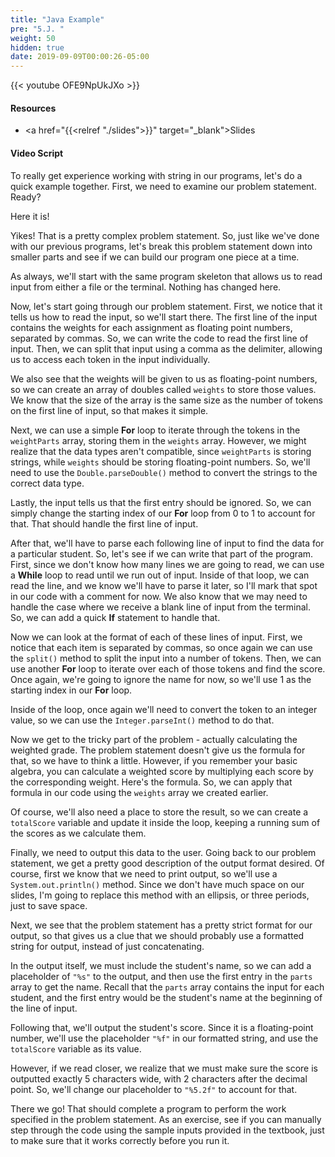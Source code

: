 ```yaml
---
title: "Java Example"
pre: "5.J. "
weight: 50
hidden: true
date: 2019-09-09T00:00:26-05:00
---
```


{{< youtube OFE9NpUkJXo >}}

#### Resources

* <a href="{{<relref "./slides">}}" target="_blank">Slides</a>

#### Video Script

To really get experience working with string in our programs, let's do a quick example together. First, we need to examine our problem statement. Ready?

Here it is!

Yikes! That is a pretty complex problem statement. So, just like we've done with our previous programs, let's break this problem statement down into smaller parts and see if we can build our program one piece at a time.

As always, we'll start with the same program skeleton that allows us to read input from either a file or the terminal. Nothing has changed here.

Now, let's start going through our problem statement. First, we notice that it tells us how to read the input, so we'll start there. The first line of the input contains the weights for each assignment as floating point numbers, separated by commas. So, we can write the code to read the first line of input. Then, we can split that input using a comma as the delimiter, allowing us to access each token in the input individually.

We also see that the weights will be given to us as floating-point numbers, so we can create an array of doubles called `weights` to store those values. We know that the size of the array is the same size as the number of tokens on the first line of input, so that makes it simple.

Next, we can use a simple **For** loop to iterate through the tokens in the `weightParts` array, storing them in the `weights` array. However, we might realize that the data types aren't compatible, since `weightParts` is storing strings, while `weights` should be storing floating-point numbers. So, we'll need to use the `Double.parseDouble()` method to convert the strings to the correct data type.

Lastly, the input tells us that the first entry should be ignored. So, we can simply change the starting index of our **For** loop from 0 to 1 to account for that. That should handle the first line of input.

After that, we'll have to parse each following line of input to find the data for a particular student. So, let's see if we can write that part of the program. First, since we don't know how many lines we are going to read, we can use a **While** loop to read until we run out of input. Inside of that loop, we can read the line, and we know we'll have to parse it later, so I'll mark that spot in our code with a comment for now. We also know that we may need to handle the case where we receive a blank line of input from the terminal. So, we can add a quick **If** statement to handle that.

Now we can look at the format of each of these lines of input. First, we notice that each item is separated by commas, so once again we can use the `split()` method to split the input into a number of tokens. Then, we can use another **For** loop to iterate over each of those tokens and find the score. Once again, we're going to ignore the name for now, so we'll use 1 as the starting index in our **For** loop.

Inside of the loop, once again we'll need to convert the token to an integer value, so we can use the `Integer.parseInt()` method to do that.

Now we get to the tricky part of the problem - actually calculating the weighted grade. The problem statement doesn't give us the formula for that, so we have to think a little. However, if you remember your basic algebra, you can calculate a weighted score by multiplying each score by the corresponding weight. Here's the formula. So, we can apply that formula in our code using the `weights` array we created earlier.

Of course, we'll also need a place to store the result, so we can create a `totalScore` variable and update it inside the loop, keeping a running sum of the scores as we calculate them.

Finally, we need to output this data to the user. Going back to our problem statement, we get a pretty good description of the output format desired. Of course, first we know that we need to print output, so we'll use a `System.out.println()` method. Since we don't have much space on our slides, I'm going to replace this method with an ellipsis, or three periods, just to save space.

Next, we see that the problem statement has a pretty strict format for our output, so that gives us a clue that we should probably use a formatted string for output, instead of just concatenating.

In the output itself, we must include the student's name, so we can add a placeholder of `"%s"` to the output, and then use the first entry in the `parts` array to get the name. Recall that the `parts` array contains the input for each student, and the first entry would be the student's name at the beginning of the line of input.

Following that, we'll output the student's score. Since it is a floating-point number, we'll use the placeholder `"%f"` in our formatted string, and use the `totalScore` variable as its value.

However, if we read closer, we realize that we must make sure the score is outputted exactly 5 characters wide, with 2 characters after the decimal point. So, we'll change our placeholder to `"%5.2f"` to account for that.

There we go! That should complete a program to perform the work specified in the problem statement. As an exercise, see if you can manually step through the code using the sample inputs provided in the textbook, just to make sure that it works correctly before you run it.
